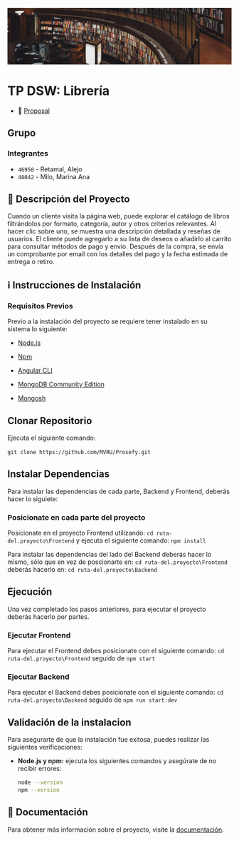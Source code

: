 ![MasterHead](https://github.com/AlejoRetamal/TP-DdeS/blob/main/docs/assets/img/Library1.jpg)

# TP DSW: Librería

-   📄 [Proposal](https://github.com/AlejoRetamal/TP-DdeS/blob/main/proposal.md)

## Grupo

### Integrantes

-   `46950` - Retamal, Alejo
-   `48042` - Milo, Marina Ana

## 💼 Descripción del Proyecto

Cuando un cliente visita la página web, puede explorar el catálogo de libros filtrándolos por formato, categoría, autor y otros criterios relevantes. Al hacer clic sobre uno, se muestra una descripción detallada y reseñas de usuarios. El cliente puede agregarlo a su lista de deseos o añadirlo al carrito para consultar métodos de pago y envío. Después de la compra, se envía un comprobante por email con los detalles del pago y la fecha estimada de entrega o retiro.

## ℹ️ Instrucciones de Instalación

### Requisitos Previos
<!-- Pueden faltar pre-requisitos. Tener instalado Git, por ejemplo. -->
Previo a la instalación del proyecto se requiere tener instalado en su sistema lo siguiente:

- [Node.js](https://nodejs.org/en/download)

- [Npm](https://www.npmjs.com/)

- [Angular CLI](https://angular.io/cli)

- [MongoDB Community Edition](https://www.mongodb.com/try/download/community)

- [Mongosh](https://www.mongodb.com/docs/mongodb-shell/install/)

## Clonar Repositorio

Ejecuta el siguiente comando:

`git clone https://github.com/MVRU/Prosefy.git`

## Instalar Dependencias

Para instalar las dependencias de cada parte, Backend y Frontend, deberás hacer lo siguiete:

### Posicionate en cada parte del proyecto

Posicionate en el proyecto Frontend utilizando: `cd ruta-del.proyecto\Frontend` y ejecuta el siguiente comando: `npm install`

Para instalar las dependencias del lado del Backend deberás hacer lo mismo, sólo que en vez de poscionarte en: `cd ruta-del.proyecto\Frontend` deberás hacerlo en: `cd ruta-del.proyecto\Backend`

## Ejecución 

Una vez completado los pasos anteriores, para ejecutar el proyecto deberás hacerlo por partes.

### Ejecutar Frontend

Para ejecutar el Frontend debes posicionate con el siguiente comando: `cd ruta-del.proyecto\Frontend` seguido de `npm start`

### Ejecutar Backend

Para ejecutar el Backend debes posicionate con el siguiente comando: `cd ruta-del.proyecto\Backend` seguido de `npm run start:dev`


## Validación de la instalacion 

Para asegurarte de que la instalación fue exitosa, puedes realizar las siguientes verificaciones:

- **Node.js y npm:** ejecuta los siguientes comandos y asegúrate de no recibir errores:

  ```bash
  node --version
  npm --version

## 📄 Documentación

Para obtener más información sobre el proyecto, visite la [documentación](https://github.com/MVRU/Prosefy/tree/main/docs).